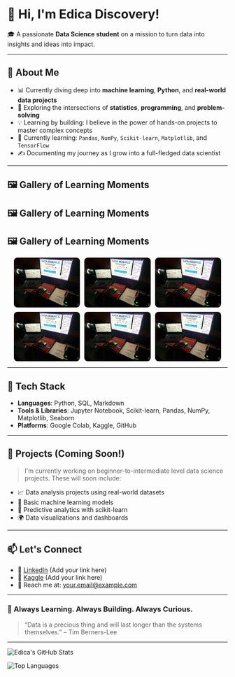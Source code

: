 <!-- Optional Banner -->
<!-- ![Banner](https://github.com/Edica-Discovery/Edica-Discovery/blob/main/banner.jpg?raw=true) -->

# 👋 Hi, I'm Edica Discovery!

🎓 A passionate **Data Science student** on a mission to turn data into insights and ideas into impact.

---

## 🚀 About Me

- 📊 Currently diving deep into **machine learning**, **Python**, and **real-world data projects**
- 🔬 Exploring the intersections of **statistics**, **programming**, and **problem-solving**
- 💡 Learning by building: I believe in the power of hands-on projects to master complex concepts
- 🌱 Currently learning: `Pandas`, `NumPy`, `Scikit-learn`, `Matplotlib`, and `TensorFlow`
- ✍️ Documenting my journey as I grow into a full-fledged data scientist

---

## 🖼 Gallery of Learning Moments

## 🖼 Gallery of Learning Moments

## 🖼 Gallery of Learning Moments

<div style="display: flex; flex-wrap: wrap; justify-content: center; gap: 10px;">

  <img src="506038039_1414905706361398_4915908464290083767_n.jpg?raw=true" width="30%" style="max-width: 250px; border-radius: 8px;" />
  <img src="506038039_1414905706361398_4915908464290083767_n.jpg?raw=true" width="30%" style="max-width: 250px; border-radius: 8px;" />
  <img src="506038039_1414905706361398_4915908464290083767_n.jpg?raw=true" width="30%" style="max-width: 250px; border-radius: 8px;" />

  <img src="506038039_1414905706361398_4915908464290083767_n.jpg?raw=true" width="30%" style="max-width: 250px; border-radius: 8px;" />
  <img src="506038039_1414905706361398_4915908464290083767_n.jpg?raw=true" width="30%" style="max-width: 250px; border-radius: 8px;" />
  <img src="506038039_1414905706361398_4915908464290083767_n.jpg?raw=true" width="30%" style="max-width: 250px; border-radius: 8px;" />

</div>

---

## 🔧 Tech Stack

- **Languages**: Python, SQL, Markdown
- **Tools & Libraries**: Jupyter Notebook, Scikit-learn, Pandas, NumPy, Matplotlib, Seaborn
- **Platforms**: Google Colab, Kaggle, GitHub

---

## 📌 Projects (Coming Soon!)

> I'm currently working on beginner-to-intermediate level data science projects. These will soon include:
- 📈 Data analysis projects using real-world datasets
- 🧠 Basic machine learning models
- 🤖 Predictive analytics with scikit-learn
- 🌍 Data visualizations and dashboards

---

## 📫 Let's Connect

- 🔗 [LinkedIn](https://www.linkedin.com/) (Add your link here)
- 🧠 [Kaggle](https://www.kaggle.com/) (Add your link here)
- 📨 Reach me at: your.email@example.com

---

### 🔄 Always Learning. Always Building. Always Curious.

> “Data is a precious thing and will last longer than the systems themselves.” – Tim Berners-Lee

---

![Edica's GitHub Stats](https://github-readme-stats.vercel.app/api?username=Edica-Discovery&show_icons=true&theme=radical)

![Top Languages](https://github-readme-stats.vercel.app/api/top-langs/?username=Edica-Discovery&layout=compact&theme=radical)
